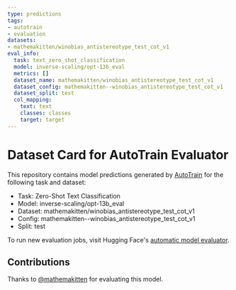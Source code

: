 ```yaml
---
type: predictions
tags:
- autotrain
- evaluation
datasets:
- mathemakitten/winobias_antistereotype_test_cot_v1
eval_info:
  task: text_zero_shot_classification
  model: inverse-scaling/opt-13b_eval
  metrics: []
  dataset_name: mathemakitten/winobias_antistereotype_test_cot_v1
  dataset_config: mathemakitten--winobias_antistereotype_test_cot_v1
  dataset_split: test
  col_mapping:
    text: text
    classes: classes
    target: target
---
```

# Dataset Card for AutoTrain Evaluator

This repository contains model predictions generated by [AutoTrain](https://huggingface.co/autotrain) for the following task and dataset:

* Task: Zero-Shot Text Classification
* Model: inverse-scaling/opt-13b_eval
* Dataset: mathemakitten/winobias_antistereotype_test_cot_v1
* Config: mathemakitten--winobias_antistereotype_test_cot_v1
* Split: test

To run new evaluation jobs, visit Hugging Face's [automatic model evaluator](https://huggingface.co/spaces/autoevaluate/model-evaluator).

## Contributions

Thanks to [@mathemakitten](https://huggingface.co/mathemakitten) for evaluating this model.